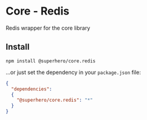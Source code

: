 # Core - Redis

Redis wrapper for the core library

## Install

`npm install @superhero/core.redis`

...or just set the dependency in your `package.json` file:

```json
{
  "dependencies":
  {
    "@superhero/core.redis": "*"
  }
}
```